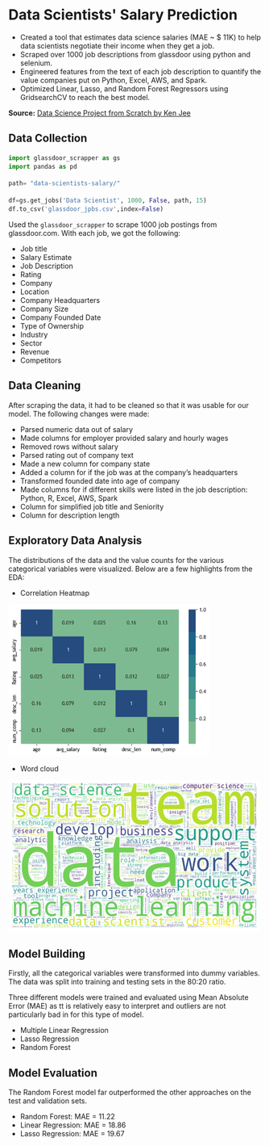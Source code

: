 # Data Scientists' Salary Prediction

* Created a tool that estimates data science salaries (MAE ~ $ 11K) to help data scientists negotiate their income when they get a job.
* Scraped over 1000 job descriptions from glassdoor using python and selenium.
* Engineered features from the text of each job description to quantify the value companies put on Python, Excel, AWS, and Spark.
* Optimized Linear, Lasso, and Random Forest Regressors using GridsearchCV to reach the best model.

**Source:** [Data Science Project from Scratch by Ken Jee](https://www.youtube.com/playlist?list=PL2zq7klxX5ASFejJj80ob9ZAnBHdz5O1t)

## Data Collection

```python
import glassdoor_scrapper as gs
import pandas as pd

path= "data-scientists-salary/"

df=gs.get_jobs('Data Scientist', 1000, False, path, 15)
df.to_csv('glassdoor_jpbs.csv',index=False)
```

Used the `glassdoor_scrapper` to scrape 1000 job postings from glassdoor.com. With each job, we got the following:
* Job title
* Salary Estimate
* Job Description
* Rating
* Company
* Location
* Company Headquarters
* Company Size
* Company Founded Date
* Type of Ownership
* Industry
* Sector
* Revenue
* Competitors

## Data Cleaning

After scraping the data, it had to be cleaned so that it was usable for our model. The following changes were made:
* Parsed numeric data out of salary
* Made columns for employer provided salary and hourly wages
* Removed rows without salary
* Parsed rating out of company text
* Made a new column for company state
* Added a column for if the job was at the company’s headquarters
* Transformed founded date into age of company
* Made columns for if different skills were listed in the job description: Python, R, Excel, AWS, Spark
* Column for simplified job title and Seniority
* Column for description length

## Exploratory Data Analysis

The distributions of the data and the value counts for the various categorical variables were visualized. Below are a few highlights from the EDA:
* Correlation Heatmap

<img src="correlation-heatmap.png" width="400" height="300"/>

* Word cloud

<img src="word-cloud.png" width="500" height="300"/>

## Model Building

Firstly, all the categorical variables were transformed into dummy variables. The data was split into training and testing sets in the 80:20 ratio.

Three different models were trained and evaluated using Mean Absolute Error (MAE) as tt is relatively easy to interpret and outliers are not particularly bad in for this type of model.

* Multiple Linear Regression
* Lasso Regression 
* Random Forest

## Model Evaluation

The Random Forest model far outperformed the other approaches on the test and validation sets.

* Random Forest: MAE = 11.22
* Linear Regression: MAE = 18.86
* Lasso Regression: MAE = 19.67

